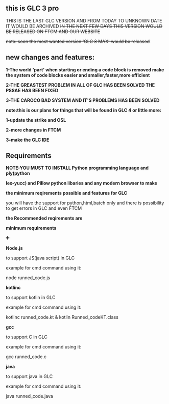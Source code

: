 ## this is GLC 3 pro

THIS IS THE LAST GLC VERSION AND FROM TODAY TO UNKNOWN DATE IT WOULD BE ARCHIVED
~~IN THE NEXT FEW DAYS THIS VERSION WOULD BE RELEASED ON FTCM AND OUR WEBSITE~~

~~note: soon the most wanted version 'GLC 3 MAX' would be released~~


## new changes and features:


**1-The world 'part' when starting or ending a code block is removed make the system of code blocks easier and smaller,faster,more efficient**

**2-THE GREASTEST PROBLEM IN ALL OF GLC HAS BEEN SOLVED THE PSSAE HAS BEEN FIXED**

**3-THE CAROCO BAD SYSTEM AND IT'S PROBLEMS HAS BEEN SOLVED**

**note:this is our plans for things that will be found in GLC 4 or little more:**

**1-update the strike and OSL**

**2-more changes in FTCM**

**3-make the GLC IDE**

## Requirements
**NOTE:YOU MUST TO INSTALL Python programming language and ply(python**


**lex-yucc) and Pillow python libaries and any modern browser to make**


**the minimum reqirements possible and features for GLC**

you will have the support for python,html,batch only and there is possibility to get errors in GLC and even FTCM

**the Recommended reqirements are**

**minimum requirements**

**➕**

**Node.js**


to support JS(java script) in GLC


example for cmd command using it:


node runned_code.js


**kotlinc**


to support kotlin in GLC


example for cmd command using it:


kotlinc runned_code.kt & kotlin Runned_codeKT.class


**gcc**


to support C in GLC


example for cmd command using it:


gcc runned_code.c


**java**


to support java in GLC


example for cmd command using it:


java runned_code.java
